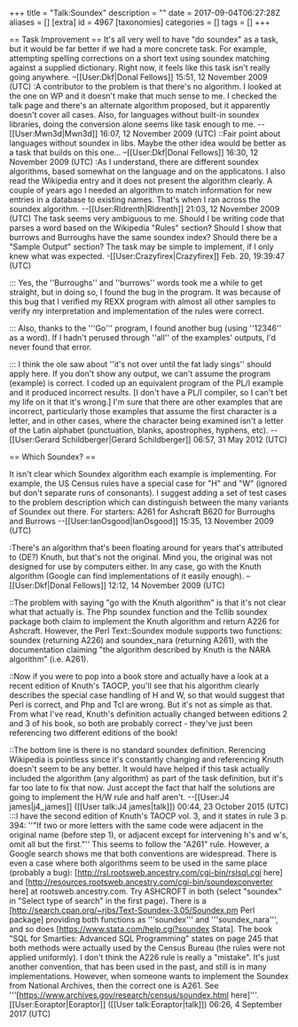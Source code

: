 +++
title = "Talk:Soundex"
description = ""
date = 2017-09-04T06:27:28Z
aliases = []
[extra]
id = 4967
[taxonomies]
categories = []
tags = []
+++

== Task Improvement ==
It's all very well to have "do soundex" as a task, but it would be far better if we had a more concrete task. For example, attempting spelling corrections on a short text using soundex matching against a supplied dictionary. Right now, it feels like this task isn't really going anywhere. –[[User:Dkf|Donal Fellows]] 15:51, 12 November 2009 (UTC)
:A contributor to the problem is that there's no algorithm. I looked at the one on WP and it doesn't make that much sense to me. I checked the talk page and there's an alternate algorithm proposed, but it apparently doesn't cover all cases. Also, for languages without built-in soundex libraries, doing the conversion alone seems like task enough to me. --[[User:Mwn3d|Mwn3d]] 16:07, 12 November 2009 (UTC)
::Fair point about languages without soundex in libs. Maybe the other idea would be better as a task that builds on this one… –[[User:Dkf|Donal Fellows]] 16:30, 12 November 2009 (UTC)
:As I understand, there are different soundex algorithms, based somewhat on the language and on the applicatons. I also read the Wikipedia entry and it does not present the algorithm clearly. A couple of years ago I needed an algorithm to match information for new entries in a database to existing names. That's when I ran across the soundex algorithm. --[[User:Rldrenth|Rldrenth]] 21:03, 12 November 2009 (UTC)
The task seems very ambiguous to me. Should I be writing code that parses a word based on the Wikipedia "Rules" section? Should I show that burrows and Burroughs have the same soundex index? Should there be a "Sample Output" section? The task may be simple to implement, if I only knew what was expected.   -[[User:Crazyfirex|Crazyfirex]] Feb. 20, 19:39:47 (UTC)

::: Yes, the   ''Burroughs''   and   ''burrows''   words took me a while to get straight, but in doing so, I found the bug in the program.   It was because of this bug that I verified my REXX program with almost all other samples to verify my interpretation and implementation of the rules were correct.  

::: Also, thanks to the   '''Go'''   program, I found another bug   (using   ''12346''   as a word).   If I hadn't perused through   ''all''   of the examples' outputs, I'd never found that error. 

::: I think the ole saw about   ''it's not over until the fat lady sings''   should apply here.    If you don't show any output, we can't assume the program (example) is correct.   I coded up an equivalent program of the PL/I example and it produced incorrect results.   [I don't have a PL/I compiler, so I can't bet my life on it that it's wrong.]   I'm sure that there are other examples that are incorrect, particularly those examples that assume the first character is a letter, and in other cases, where the character being examined isn't a letter of the Latin alphabet (punctuation, blanks, apostrophes, hyphens, etc).   -- [[User:Gerard Schildberger|Gerard Schildberger]] 06:57, 31 May 2012 (UTC)

== Which Soundex? ==

It isn't clear which Soundex algorithm each example is implementing. For example, the US Census rules have a special case for "H" and "W" (ignored but don't separate runs of consonants). I suggest adding a set of test cases to the problem description which can distinguish between the many variants of Soundex out there. For starters:
 A261 for Ashcraft
 B620 for Burroughs and Burrows
--[[User:IanOsgood|IanOsgood]] 15:35, 13 November 2009 (UTC)

:There's an algorithm that's been floating around for years that's attributed to (DE?) Knuth, but that's not the original. Mind you, the original was not designed for use by computers either. In any case, go with the Knuth algorithm (Google can find implementations of it easily enough). –[[User:Dkf|Donal Fellows]] 12:12, 14 November 2009 (UTC)

::The problem with saying "go with the Knuth algorithm" is that it's not clear what that actually is. The Php soundex function and the Tcllib soundex package both claim to implement the Knuth algorithm and return A226 for Ashcraft. However, the Perl Text::Soundex module supports two functions: soundex (returning A226) and soundex_nara (returning A261), with the documentation claiming "the algorithm described by Knuth is the NARA algorithm" (i.e. A261).

::Now if you were to pop into a book store and actually have a look at a recent edition of Knuth's TAOCP, you'll see that his algorithm clearly describes the special case handling of H and W, so that would suggest that Perl is correct, and Php and Tcl are wrong. But it's not as simple as that. From what I've read, Knuth's definition actually changed between editions 2 and 3 of his book, so both are probably correct - they've just been referencing two different editions of the book!

::The bottom line is there is no standard soundex definition. Rerencing Wikipedia is pointless since it's constantly changing and referencing Knuth doesn't seem to be any better. It would have helped if this task actually included the algorithm (any algorithm) as part of the task definition, but it's far too late to fix that now. Just accept the fact that half the solutions are going to implement the H/W rule and half aren't. --[[User:J4 james|j4_james]] ([[User talk:J4 james|talk]]) 00:44, 23 October 2015 (UTC)
:::I have the second edition of Knuth's TAOCP vol. 3, and it states in rule 3 p. 394: ''"If two or more letters with the same code were adjacent in the original name (before step 1), or adjacent except for intervening h's and w's, omit all but the first."'' This seems to follow the "A261" rule. However, a Google search shows me that both conventions are widespread. There is even a case where both algorithms seem to be used in the same place (probably a bug): [http://rsl.rootsweb.ancestry.com/cgi-bin/rslsql.cgi here] and [http://resources.rootsweb.ancestry.com/cgi-bin/soundexconverter here] at rootsweb.ancestry.com. Try ASHCROFT in both (select "soundex" in "Select type of search" in the first page). There is a [http://search.cpan.org/~rjbs/Text-Soundex-3.05/Soundex.pm Perl package] providing both functions as '''soundex''' and '''soundex_nara''', and so does [https://www.stata.com/help.cgi?soundex Stata]. The book "SQL for Smarties: Advanced SQL Programming" states on page 245 that both methods were actually used by the Census Bureau (the rules were not applied uniformly). I don't think the A226 rule is really a "mistake". It's just another convention, that has been used in the past, and still is in many implementations. However, when someone wants to implement the Soundex from National Archives, then the correct one is A261. See '''[https://www.archives.gov/research/census/soundex.html here]'''. [[User:Eoraptor|Eoraptor]] ([[User talk:Eoraptor|talk]]) 06:26, 4 September 2017 (UTC)

